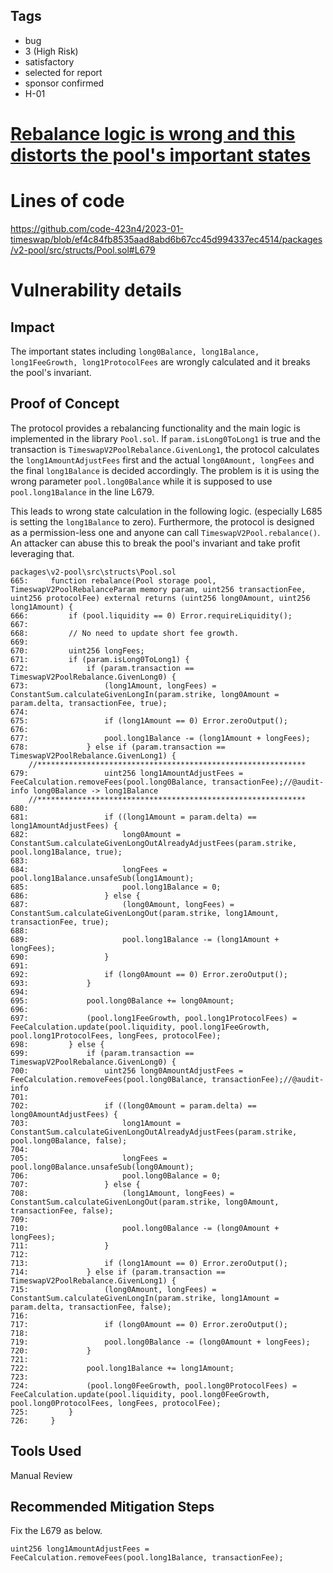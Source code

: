 ## Tags

- bug
- 3 (High Risk)
- satisfactory
- selected for report
- sponsor confirmed
- H-01

# [Rebalance logic is wrong and this distorts the pool's important states](https://github.com/code-423n4/2023-01-timeswap-findings/issues/269) 

# Lines of code

https://github.com/code-423n4/2023-01-timeswap/blob/ef4c84fb8535aad8abd6b67cc45d994337ec4514/packages/v2-pool/src/structs/Pool.sol#L679


# Vulnerability details

## Impact
The important states including `long0Balance, long1Balance, long1FeeGrowth, long1ProtocolFees` are wrongly calculated and it breaks the pool's invariant.

## Proof of Concept
The protocol provides a rebalancing functionality and the main logic is implemented in the library `Pool.sol`.
If `param.isLong0ToLong1` is true and the transaction is `TimeswapV2PoolRebalance.GivenLong1`, the protocol calculates the `long1AmountAdjustFees` first and the actual `long0Amount, longFees` and the final `long1Balance` is decided accordingly.
The problem is it is using the wrong parameter `pool.long0Balance` while it is supposed to use `pool.long1Balance` in the line L679.

This leads to wrong state calculation in the following logic. (especially L685 is setting the `long1Balance` to zero).
Furthermore, the protocol is designed as a permission-less one and anyone can call `TimeswapV2Pool.rebalance()`.
An attacker can abuse this to break the pool's invariant and take profit leveraging that.

```solidity
packages\v2-pool\src\structs\Pool.sol
665:     function rebalance(Pool storage pool, TimeswapV2PoolRebalanceParam memory param, uint256 transactionFee, uint256 protocolFee) external returns (uint256 long0Amount, uint256 long1Amount) {
666:         if (pool.liquidity == 0) Error.requireLiquidity();
667:
668:         // No need to update short fee growth.
669:
670:         uint256 longFees;
671:         if (param.isLong0ToLong1) {
672:             if (param.transaction == TimeswapV2PoolRebalance.GivenLong0) {
673:                 (long1Amount, longFees) = ConstantSum.calculateGivenLongIn(param.strike, long0Amount = param.delta, transactionFee, true);
674:
675:                 if (long1Amount == 0) Error.zeroOutput();
676:
677:                 pool.long1Balance -= (long1Amount + longFees);
678:             } else if (param.transaction == TimeswapV2PoolRebalance.GivenLong1) {
    //************************************************************
679:                 uint256 long1AmountAdjustFees = FeeCalculation.removeFees(pool.long0Balance, transactionFee);//@audit-info long0Balance -> long1Balance
    //************************************************************
680:
681:                 if ((long1Amount = param.delta) == long1AmountAdjustFees) {
682:                     long0Amount = ConstantSum.calculateGivenLongOutAlreadyAdjustFees(param.strike, pool.long1Balance, true);
683:
684:                     longFees = pool.long1Balance.unsafeSub(long1Amount);
685:                     pool.long1Balance = 0;
686:                 } else {
687:                     (long0Amount, longFees) = ConstantSum.calculateGivenLongOut(param.strike, long1Amount, transactionFee, true);
688:
689:                     pool.long1Balance -= (long1Amount + longFees);
690:                 }
691:
692:                 if (long0Amount == 0) Error.zeroOutput();
693:             }
694:
695:             pool.long0Balance += long0Amount;
696:
697:             (pool.long1FeeGrowth, pool.long1ProtocolFees) = FeeCalculation.update(pool.liquidity, pool.long1FeeGrowth, pool.long1ProtocolFees, longFees, protocolFee);
698:         } else {
699:             if (param.transaction == TimeswapV2PoolRebalance.GivenLong0) {
700:                 uint256 long0AmountAdjustFees = FeeCalculation.removeFees(pool.long0Balance, transactionFee);//@audit-info
701:
702:                 if ((long0Amount = param.delta) == long0AmountAdjustFees) {
703:                     long1Amount = ConstantSum.calculateGivenLongOutAlreadyAdjustFees(param.strike, pool.long0Balance, false);
704:
705:                     longFees = pool.long0Balance.unsafeSub(long0Amount);
706:                     pool.long0Balance = 0;
707:                 } else {
708:                     (long1Amount, longFees) = ConstantSum.calculateGivenLongOut(param.strike, long0Amount, transactionFee, false);
709:
710:                     pool.long0Balance -= (long0Amount + longFees);
711:                 }
712:
713:                 if (long1Amount == 0) Error.zeroOutput();
714:             } else if (param.transaction == TimeswapV2PoolRebalance.GivenLong1) {
715:                 (long0Amount, longFees) = ConstantSum.calculateGivenLongIn(param.strike, long1Amount = param.delta, transactionFee, false);
716:
717:                 if (long0Amount == 0) Error.zeroOutput();
718:
719:                 pool.long0Balance -= (long0Amount + longFees);
720:             }
721:
722:             pool.long1Balance += long1Amount;
723:
724:             (pool.long0FeeGrowth, pool.long0ProtocolFees) = FeeCalculation.update(pool.liquidity, pool.long0FeeGrowth, pool.long0ProtocolFees, longFees, protocolFee);
725:         }
726:     }
```
## Tools Used
Manual Review

## Recommended Mitigation Steps
Fix the L679 as below.
```solidity
uint256 long1AmountAdjustFees = FeeCalculation.removeFees(pool.long1Balance, transactionFee);
```